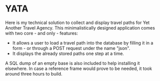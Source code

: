 # YATA
Here is my technical solution to collect and display travel paths for Yet Another Travel Agency.
This minimalistically designed application comes with two core - and only - features:
 - It allows a user to load a travel path into the database by filling it in a form - or through a POST request under the name "json".
 - It displays the already stored paths one step at a time.

A SQL dump of an empty base is also included to help installing it elsewhere.
In case a reference frame would prove to be needed, it took around three hours to build.
